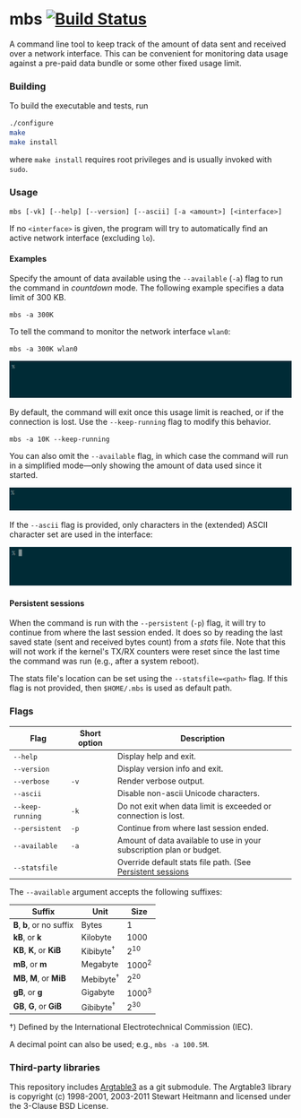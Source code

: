 # mbs [![Build Status](https://img.shields.io/travis/laserpants/mbs/master.svg?style=flat)](https://travis-ci.org/laserpants/mbs)

A command line tool to keep track of the amount of data sent and received over 
a network interface. This can be convenient for monitoring data usage against a 
pre-paid data bundle or some other fixed usage limit.

### Building

To build the executable and tests, run

```bash
./configure
make
make install
```

where `make install` requires root privileges and is usually invoked 
with `sudo`. 

### Usage

```
mbs [-vk] [--help] [--version] [--ascii] [-a <amount>] [<interface>]
```

If no `<interface>` is given, the program will try to automatically find an 
active network interface (excluding `lo`).

#### Examples

Specify the amount of data available using the `--available` (`-a`) flag to run
the command in *countdown* mode. The following example specifies a data limit 
of 300 KB.

```
mbs -a 300K
```

To tell the command to monitor the network interface `wlan0`:

```
mbs -a 300K wlan0
```

![mbs](https://github.com/laserpants/mbs/blob/master/mbs.gif)

By default, the command will exit once this usage limit is reached, or if the 
connection is lost. Use the `--keep-running` flag to modify this behavior.

```
mbs -a 10K --keep-running
```

You can also omit the `--available` flag, in which case the command will 
run in a simplified mode&mdash;only showing the amount of data used since it 
started.

![mbs](https://raw.githubusercontent.com/laserpants/mbs/master/mbs2.gif)

If the `--ascii` flag is provided, only characters in the (extended) ASCII 
character set are used in the interface:

![mbs](https://raw.githubusercontent.com/laserpants/mbs/master/mbs3.gif)

#### Persistent sessions

When the command is run with the `--persistent` (`-p`) flag, it will try to 
continue from where the last session ended. It does so by reading the last 
saved state (sent and received bytes count) from a *stats* file. Note that this 
will not work if the kernel's TX/RX counters were reset since the last time the 
command was run (e.g., after a system reboot).

The stats file's location can be set using the `--statsfile=<path>` flag. If 
this flag is not provided, then `$HOME/.mbs` is used as default path.

### Flags

| Flag             | Short option   | Description                             |
|------------------|----------------|-----------------------------------------|
| `--help`         |                | Display help and exit.                  |
| `--version`      |                | Display version info and exit.          |
| `--verbose`      | `-v`           | Render verbose output.                  |
| `--ascii`        |                | Disable non-ascii Unicode characters.   |
| `--keep-running` | `-k`           | Do not exit when data limit is exceeded or connection is lost. |
| `--persistent`   | `-p`           | Continue from where last session ended. |
| `--available`    | `-a`           | Amount of data available to use in your subscription plan or budget. |
| `--statsfile`    |                | Override default stats file path. (See [Persistent sessions](https://github.com/laserpants/mbs#persistent-sessions) |

The `--available` argument accepts the following suffixes:

| Suffix                     | Unit                   | Size             |
|----------------------------|------------------------|------------------|
| **B**, **b**, or no suffix | Bytes                  | 1                |
| **kB**, or **k**           | Kilobyte               | 1000             |
| **KB**, **K**, or **KiB**  | Kibibyte<sup>†</sup>   | 2<sup>10</sup>   |
| **mB**, or **m**           | Megabyte               | 1000<sup>2</sup> |
| **MB**, **M**, or **MiB**  | Mebibyte<sup>†</sup>   | 2<sup>20</sup>   |
| **gB**, or **g**           | Gigabyte               | 1000<sup>3</sup> |
| **GB**, **G**, or **GiB**  | Gibibyte<sup>†</sup>   | 2<sup>30</sup>   |

†) Defined by the International Electrotechnical Commission (IEC).

A decimal point can also be used; e.g., `mbs -a 100.5M`.

### Third-party libraries

This repository includes [Argtable3](http://www.argtable.org/) as a git submodule. The Argtable3 library is copyright (c) 1998-2001, 2003-2011 Stewart Heitmann and licensed under the 3-Clause BSD License.
